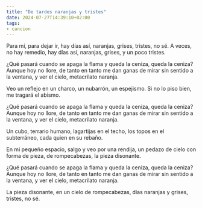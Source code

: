 ```yaml
---
title: "De tardes naranjas y tristes"
date: 2024-07-27T14:39:10+02:00
tags:
- cancion
---
```


Para mí, para dejar ir,
hay días así, naranjas, grises, tristes, no sé.
A veces, no hay remedio,
hay días así,
naranjas, grises, y un poco tristes.


¿Qué pasará
cuando se apaga la flama
y queda la ceniza,
queda la ceniza?
Aunque hoy no llore,
de tanto en tanto me dan ganas
de mirar sin sentido a la ventana,
y ver el cielo, metacrilato naranja.

Veo un reflejo en un charco,
un nubarrón, un espejismo.
Si no lo piso bien,
me tragará el abismo.

¿Qué pasará
cuando se apaga la flama
y queda la ceniza,
queda la ceniza?
Aunque hoy no llore,
de tanto en tanto me dan ganas
de mirar sin sentido a la ventana,
y ver el cielo, metacrilato naranja.


Un cubo, terrario humano,
lagartijas en el techo,
los topos en el subterráneo,
cada quien en su rebaño.

En mi pequeño espacio,
salgo y veo por una rendija,
un pedazo de cielo con forma de pieza,
de rompecabezas,
la pieza disonante.

¿Qué pasará
cuando se apaga la flama
y queda la ceniza,
queda la ceniza?
Aunque hoy no llore,
de tanto en tanto me dan ganas
de mirar sin sentido a la ventana,
y ver el cielo, metacrilato naranja.

La pieza disonante,
en un cielo de rompecabezas,
días naranjas y grises,
tristes, no sé.
